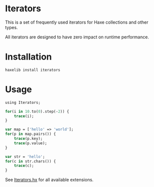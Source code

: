 # Iterators

This is a set of frequently used iterators for Haxe collections and other types.

All iterators are designed to have zero impact on runtime performance.

# Installation

```
haxelib install iterators
```

# Usage

```haxe
using Iterators;

for(i in 10.to(0).step(-2)) {
	trace(i);
}

var map = ['hello' => 'world'];
for(p in map.pairs()) {
	trace(p.key);
	trace(p.value);
}

var str = 'hello';
for(c in str.chars()) {
	trace(c);
}
```

See [Iterators.hx](https://github.com/RealyUniqueName/Iterators/blob/master/src/haxe/Iterators.hx) for all available extensions.


